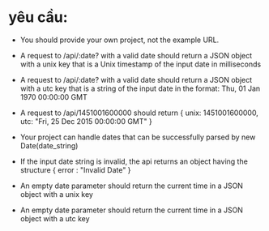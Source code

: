 # yêu cầu:

- You should provide your own project, not the example URL.

- A request to /api/:date? with a valid date should return a JSON object with a unix key that is a Unix timestamp of the input date in milliseconds

- A request to /api/:date? with a valid date should return a JSON object with a utc key that is a string of the input date in the format: Thu, 01 Jan 1970 00:00:00 GMT

- A request to /api/1451001600000 should return { unix: 1451001600000, utc: "Fri, 25 Dec 2015 00:00:00 GMT" }

- Your project can handle dates that can be successfully parsed by new Date(date_string)

- If the input date string is invalid, the api returns an object having the structure { error : "Invalid Date" }

- An empty date parameter should return the current time in a JSON object with a unix key

- An empty date parameter should return the current time in a JSON object with a utc key
